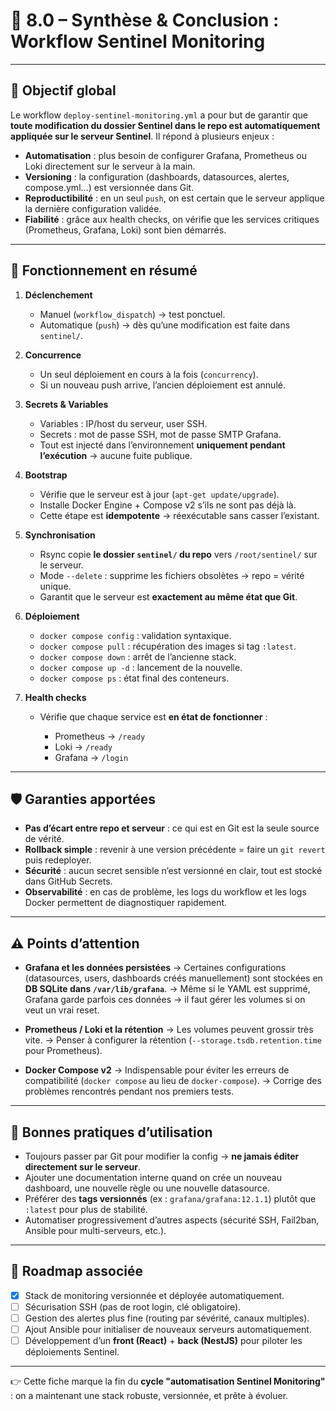 # 📘 8.0 – Synthèse & Conclusion : Workflow Sentinel Monitoring

---

## 🎯 Objectif global

Le workflow `deploy-sentinel-monitoring.yml` a pour but de garantir que **toute modification du dossier Sentinel dans le repo est automatiquement appliquée sur le serveur Sentinel**.
Il répond à plusieurs enjeux :

* **Automatisation** : plus besoin de configurer Grafana, Prometheus ou Loki directement sur le serveur à la main.
* **Versioning** : la configuration (dashboards, datasources, alertes, compose.yml…) est versionnée dans Git.
* **Reproductibilité** : en un seul `push`, on est certain que le serveur applique la dernière configuration validée.
* **Fiabilité** : grâce aux health checks, on vérifie que les services critiques (Prometheus, Grafana, Loki) sont bien démarrés.

---

## 🔑 Fonctionnement en résumé

1. **Déclenchement**

    * Manuel (`workflow_dispatch`) → test ponctuel.
    * Automatique (`push`) → dès qu’une modification est faite dans `sentinel/`.

2. **Concurrence**

    * Un seul déploiement en cours à la fois (`concurrency`).
    * Si un nouveau push arrive, l’ancien déploiement est annulé.

3. **Secrets & Variables**

    * Variables : IP/host du serveur, user SSH.
    * Secrets : mot de passe SSH, mot de passe SMTP Grafana.
    * Tout est injecté dans l’environnement **uniquement pendant l’exécution** → aucune fuite publique.

4. **Bootstrap**

    * Vérifie que le serveur est à jour (`apt-get update/upgrade`).
    * Installe Docker Engine + Compose v2 s’ils ne sont pas déjà là.
    * Cette étape est **idempotente** → réexécutable sans casser l’existant.

5. **Synchronisation**

    * Rsync copie **le dossier `sentinel/` du repo** vers `/root/sentinel/` sur le serveur.
    * Mode `--delete` : supprime les fichiers obsolètes → repo = vérité unique.
    * Garantit que le serveur est **exactement au même état que Git**.

6. **Déploiement**

    * `docker compose config` : validation syntaxique.
    * `docker compose pull` : récupération des images si tag `:latest`.
    * `docker compose down` : arrêt de l’ancienne stack.
    * `docker compose up -d` : lancement de la nouvelle.
    * `docker compose ps` : état final des conteneurs.

7. **Health checks**

    * Vérifie que chaque service est **en état de fonctionner** :

        * Prometheus → `/ready`
        * Loki → `/ready`
        * Grafana → `/login`

---

## 🛡️ Garanties apportées

* **Pas d’écart entre repo et serveur** : ce qui est en Git est la seule source de vérité.
* **Rollback simple** : revenir à une version précédente = faire un `git revert` puis redeployer.
* **Sécurité** : aucun secret sensible n’est versionné en clair, tout est stocké dans GitHub Secrets.
* **Observabilité** : en cas de problème, les logs du workflow et les logs Docker permettent de diagnostiquer rapidement.

---

## ⚠️ Points d’attention

* **Grafana et les données persistées**
  → Certaines configurations (datasources, users, dashboards créés manuellement) sont stockées en **DB SQLite dans `/var/lib/grafana`**.
  → Même si le YAML est supprimé, Grafana garde parfois ces données → il faut gérer les volumes si on veut un vrai reset.

* **Prometheus / Loki et la rétention**
  → Les volumes peuvent grossir très vite.
  → Penser à configurer la rétention (`--storage.tsdb.retention.time` pour Prometheus).

* **Docker Compose v2**
  → Indispensable pour éviter les erreurs de compatibilité (`docker compose` au lieu de `docker-compose`).
  → Corrige des problèmes rencontrés pendant nos premiers tests.

---

## 🚀 Bonnes pratiques d’utilisation

* Toujours passer par Git pour modifier la config → **ne jamais éditer directement sur le serveur**.
* Ajouter une documentation interne quand on crée un nouveau dashboard, une nouvelle règle ou une nouvelle datasource.
* Préférer des **tags versionnés** (ex : `grafana/grafana:12.1.1`) plutôt que `:latest` pour plus de stabilité.
* Automatiser progressivement d’autres aspects (sécurité SSH, Fail2ban, Ansible pour multi-serveurs, etc.).

---

## 📅 Roadmap associée

* [x] Stack de monitoring versionnée et déployée automatiquement.
* [ ] Sécurisation SSH (pas de root login, clé obligatoire).
* [ ] Gestion des alertes plus fine (routing par sévérité, canaux multiples).
* [ ] Ajout Ansible pour initialiser de nouveaux serveurs automatiquement.
* [ ] Développement d’un **front (React)** + **back (NestJS)** pour piloter les déploiements Sentinel.

---

👉 Cette fiche marque la fin du **cycle "automatisation Sentinel Monitoring"** : on a maintenant une stack robuste, versionnée, et prête à évoluer.
